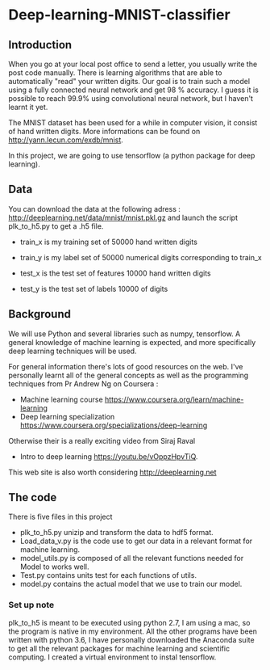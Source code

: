# Deep-learning-MNIST-classifier

## Introduction

When you go at your local post office to send a letter, you usually write the post code manually. 
There is learning algorithms that are able to automatically "read" your written digits.
Our goal is to train such a model using a fully connected neural network and get 98 % accuracy. 
I guess it is possible to reach 99.9% using convolutional neural network, but I haven't learnt it yet.

The MNIST dataset has been used for a while in computer vision, it consist of
hand written digits. More informations
can be found on http://yann.lecun.com/exdb/mnist.

In this project, we are going to use tensorflow (a python package for deep learning).

## Data
You can download the data at the following adress : http://deeplearning.net/data/mnist/mnist.pkl.gz
and launch the script plk_to_h5.py to get a .h5 file.
* train_x is my training set of 50000 hand written digits
* train_y is my label set of 50000 numerical digits corresponding to train_x

* test_x is the test set of features 10000 hand written digits
* test_y is the test set of labels 10000 of digits


## Background

We will use Python and several libraries such as numpy, tensorflow.
A general knowledge of machine learning is expected, and more specifically
deep learning techniques will be used. 

For general information there's lots of good resources on the web. I've personally learnt
all of the general concepts as well as the programming techniques from Pr Andrew Ng
on Coursera  : 
* Machine learning course https://www.coursera.org/learn/machine-learning
* Deep learning specialization https://www.coursera.org/specializations/deep-learning 

Otherwise their is a really exciting video from Siraj Raval
* Intro to deep learning https://youtu.be/vOppzHpvTiQ.

This web site is also worth considering http://deeplearning.net



## The code

There is five files in this project
* plk_to_h5.py unizip and transform the data to hdf5 format.
* Load_data_v.py is the code use to get our data in a relevant format for machine learning.
* model_utils.py is composed of all the relevant functions needed for Model to
works well.
* Test.py contains units test for each functions of utils.
* model.py contains the actual model that we use to train our model.

### Set up note
plk_to_h5 is meant to be executed using python 2.7, I am using a mac, so the program is native in my environment.
All the other programs have been written with python 3.6, I have personally downloaded the Anaconda suite to get all the relevant packages for machine learning and scientific computing.
I created a virtual environment to instal tensorflow.



